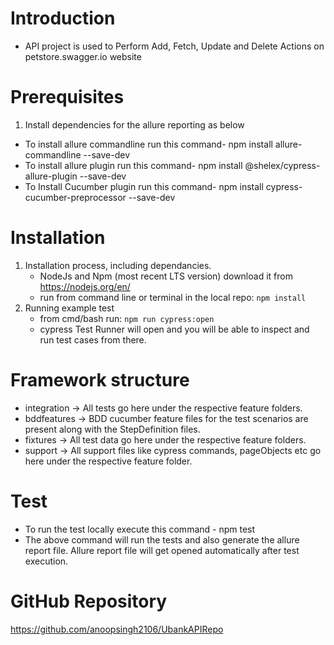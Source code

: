 # Introduction 
* API project is used to Perform Add, Fetch, Update and Delete Actions on petstore.swagger.io website

# Prerequisites
1. Install dependencies for the allure reporting as below
 *  To install allure commandline run this command- npm install allure-commandline --save-dev
 *  To install allure plugin run this command- npm install @shelex/cypress-allure-plugin --save-dev
 *  To Install Cucumber plugin run this command- npm install cypress-cucumber-preprocessor --save-dev

# Installation
1. Installation process, including dependancies. 
    * NodeJs and Npm (most recent LTS version) download it from https://nodejs.org/en/
    * run from command line or terminal in the local repo: `npm install` 
2. Running example test
    * from cmd/bash run: `npm run cypress:open`
    * cypress Test Runner will open and you will be able to inspect and run test cases from there.

# Framework structure
* integration -> All tests go here under the respective feature folders.
* bddfeatures -> BDD cucumber feature files for the test scenarios are present along with the StepDefinition files.
* fixtures -> All test data go here under the respective feature folders.
* support -> All support files like cypress commands, pageObjects etc go here under the respective feature folder.

# Test
* To run the test locally execute this command - npm test
* The above command will run the tests and also generate the allure report file. Allure report file will get opened automatically after test execution. 

# GitHub Repository
https://github.com/anoopsingh2106/UbankAPIRepo



